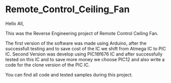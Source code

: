 # Remote_Control_Ceiling_Fan

Hello All,

This was the Reverse Engineering project of Remote Control Ceiling Fan.

The first version of the software was made using Arduino, after the successfull testing and to save cost of the IC we shift from Atmega IC to PIC IC.
Second Version was develop using PIC16f676 IC and after successfully tested on this IC and to save more money we choose PIC12 and also write a code for the clone version of the PIC IC.

You can find all code and tested samples during this project.
